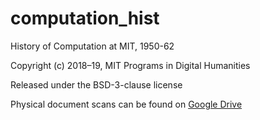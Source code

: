# computation_hist
History of Computation at MIT, 1950-62

Copyright (c) 2018–19, MIT Programs in Digital Humanities

Released under the BSD-3-clause license

Physical document scans can be found on [Google Drive](https://drive.google.com/open?id=13xWKkxSY9ehDpNwRGPOfPDD40qhqz8_s)

